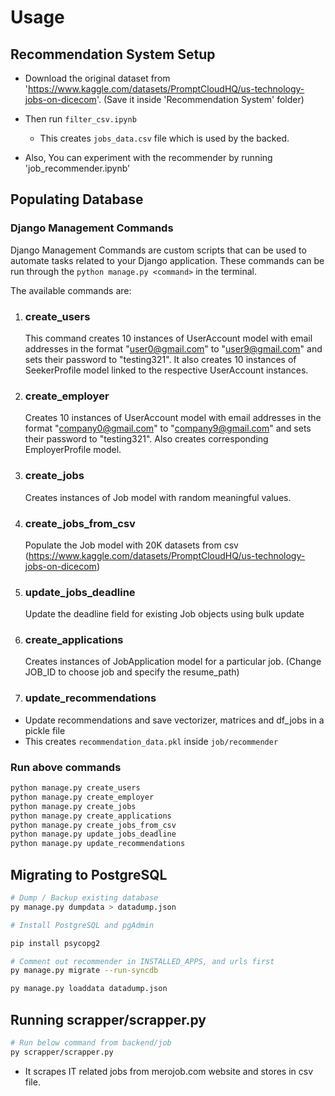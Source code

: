 # Usage

## Recommendation System Setup

- Download the original dataset from 'https://www.kaggle.com/datasets/PromptCloudHQ/us-technology-jobs-on-dicecom'. (Save it inside 'Recommendation System' folder)

- Then run `filter_csv.ipynb`

  - This creates `jobs_data.csv` file which is used by the backed.

- Also, You can experiment with the recommender by running 'job_recommender.ipynb'

## Populating Database

### Django Management Commands

Django Management Commands are custom scripts that can be used to automate tasks related to your Django application. These commands can be run through the `python manage.py <command>` in the terminal.

The available commands are:

1. ### create_users

   This command creates 10 instances of UserAccount model with email addresses in the format "user0@gmail.com" to "user9@gmail.com" and sets their password to "testing321". It also creates 10 instances of SeekerProfile model linked to the respective UserAccount instances.

2. ### create_employer

   Creates 10 instances of UserAccount model with email addresses in the format "company0@gmail.com" to "company9@gmail.com" and sets their password to "testing321".
   Also creates corresponding EmployerProfile model.

3. ### create_jobs

   Creates instances of Job model with random meaningful values.

4. ### create_jobs_from_csv

   Populate the Job model with 20K datasets from csv (https://www.kaggle.com/datasets/PromptCloudHQ/us-technology-jobs-on-dicecom)

5. ### update_jobs_deadline

   Update the deadline field for existing Job objects using bulk update

6. ### create_applications

   Creates instances of JobApplication model for a particular job. (Change JOB_ID to choose job and specify the resume_path)

7. ### update_recommendations
  -  Update recommendations and save vectorizer, matrices and df_jobs in a pickle file
  - This creates `recommendation_data.pkl` inside `job/recommender`

### Run above commands

```bash
python manage.py create_users
python manage.py create_employer
python manage.py create_jobs
python manage.py create_applications
python manage.py create_jobs_from_csv
python manage.py update_jobs_deadline
python manage.py update_recommendations
```

## Migrating to PostgreSQL

```bash
# Dump / Backup existing database
py manage.py dumpdata > datadump.json

# Install PostgreSQL and pgAdmin

pip install psycopg2

# Comment out recommender in INSTALLED_APPS, and urls first
py manage.py migrate --run-syncdb

py manage.py loaddata datadump.json
```

## Running scrapper/scrapper.py

```bash
# Run below command from backend/job
py scrapper/scrapper.py
```

- It scrapes IT related jobs from merojob.com website and stores in csv file.
